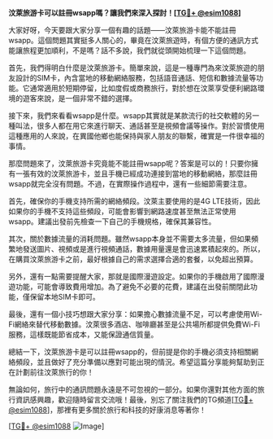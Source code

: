 **汶萊旅游卡可以註冊wsapp嗎？讓我們來深入探討！[[TG💪+ @esim1088](https://t.me/s/esim1088)]**

大家好呀，今天要跟大家分享一個有趣的話題——汶萊旅游卡能不能註冊wsapp。這個問題其實挺多人關心的，畢竟在汶萊旅遊時，有個方便的通訊方式能讓旅程更加順利，不是嗎？話不多說，我們就從頭開始梳理一下這個問題。

首先，我們得明白什麼是汶萊旅游卡。簡單來說，這是一種專門為來汶萊旅遊的朋友設計的SIM卡，內含當地的移動網絡服務，包括語音通話、短信和數據流量等功能。它通常適用於短期停留，比如度假或商務旅行，對於想在汶萊享受便利網路環境的遊客來說，是一個非常不錯的選擇。

接下來，我們來看看wsapp是什麼。wsapp其實就是某款流行的社交軟體的另一種叫法，很多人都在用它來進行聊天、通話甚至是視頻會議等操作。對於習慣使用這種應用的人來說，在異國他鄉也能保持與家人朋友的聯繫，確實是一件很幸福的事情。

那麼問題來了，汶萊旅游卡究竟能不能註冊wsapp呢？答案是可以的！只要你擁有一張有效的汶萊旅游卡，並且手機已經成功連接到當地的移動網絡，那麼註冊wsapp就完全沒有問題。不過，在實際操作過程中，還有一些細節需要注意。

首先，確保你的手機支持所需的網絡頻段。汶萊主要使用的是4G LTE技術，因此如果你的手機不支持這些頻段，可能會影響到網路速度甚至無法正常使用wsapp。建議出發前先檢查一下自己的手機規格，確保其兼容性。

其次，關於數據流量的消耗問題。雖然wsapp本身並不需要太多流量，但如果頻繁地發送圖片、視頻或是進行視頻通話，數據用量還是會迅速累積起來的。所以，在購買汶萊旅游卡之前，最好根據自己的需求選擇合適的套餐，以免超出預算。

另外，還有一點需要提醒大家，那就是國際漫遊設定。如果你的手機啟用了國際漫遊功能，可能會導致費用增加。為了避免不必要的花費，建議在出發前關閉此功能，僅保留本地SIM卡即可。

最後，還有一個小技巧想跟大家分享：如果擔心數據流量不足，可以考慮使用Wi-Fi網絡來替代移動數據。汶萊很多酒店、咖啡廳甚至是公共場所都提供免費Wi-Fi服務，這樣既能節省成本，又能保證通信質量。

總結一下，汶萊旅游卡是可以註冊wsapp的，但前提是你的手機必須支持相關網絡頻段，並且做好了充分準備以應對可能出現的情況。希望這篇分享能夠幫助到正在計劃前往汶萊旅行的你！

無論如何，旅行中的通訊問題永遠是不可忽視的一部分。如果你還對其他方面的旅行資訊感興趣，歡迎隨時留言交流哦！最後，別忘了關注我們的TG頻道[[TG💪+ @esim1088](https://t.me/s/esim1088)]，那裡有更多關於旅行和科技的好康消息等著你！

[[TG💪+ @esim1088](https://t.me/s/esim1088) ![Image](https://i.postimg.cc/4NQfJmqS/Snipaste-2025-05-13-00-14-12.png)]
